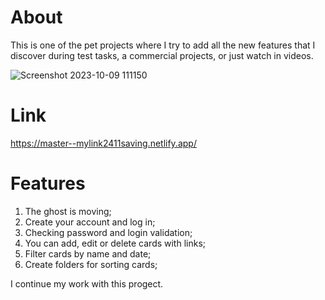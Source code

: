 # About
This is one of the pet projects where I try to add all the new features that I discover during test tasks, a commercial projects, or just watch in videos.

![Screenshot 2023-10-09 111150](https://github.com/snorrien/my-links/assets/120132990/be35ec52-0f5e-4f92-9ffe-304b99c96587)

# Link
https://master--mylink2411saving.netlify.app/

# Features
1. The ghost is moving;
2. Create your account and log in;
3. Checking password and login validation;
4. You can add, edit or delete cards with links;
5. Filter cards by name and date;
6. Create folders for sorting cards;

I continue my work with this progect.
